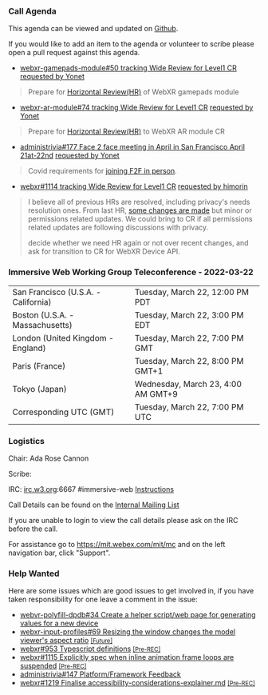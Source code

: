 ### Call Agenda

This agenda can be viewed and updated on [Github](https://github.com/immersive-web/administrivia/blob/main/meetings/wg/2022-03-22-Immersive_Web_Working_Group_Teleconference-agenda.md).

If you would like to add an item to the agenda or volunteer to scribe please open a pull request against this agenda.

* [webxr-gamepads-module#50 tracking Wide Review for Level1 CR](https://github.com/immersive-web/webxr-gamepads-module/issues/50) [requested by Yonet](https://github.com/immersive-web/webxr-gamepads-module/issues/50#issuecomment-1062526222)
> Prepare for [Horizontal Review(HR)](https://www.w3.org/Guide/documentreview/) of WebXR gamepads module

* [webxr-ar-module#74 tracking Wide Review for Level1 CR](https://github.com/immersive-web/webxr-ar-module/issues/74) [requested by Yonet](https://github.com/immersive-web/webxr-ar-module/issues/74#issuecomment-1062526549)
> Prepare for [Horizontal Review(HR)](https://www.w3.org/Guide/documentreview/) to WebXR AR module CR

* [administrivia#177 Face 2 face meeting in April in San Francisco April 21at-22nd](https://github.com/immersive-web/administrivia/issues/177) [requested by Yonet](https://github.com/immersive-web/administrivia/issues/177#issuecomment-1074491523)
> Covid requirements for [joining F2F in person](https://github.com/immersive-web/administrivia/blob/main/F2F-April-2022/schedule.md#if-you-are-planning-to-join-in-person).

* [webxr#1114 tracking Wide Review for Level1 CR](https://github.com/immersive-web/webxr/issues/1114) [requested by himorin](https://github.com/immersive-web/webxr/issues/1114#issuecomment-1068999783)
> I believe all of previous HRs are resolved, including privacy's needs resolution ones.
>From last HR, [some changes are made](https://www.w3.org/TR/webxr/#changes-from-20200724) but minor or permissions related updates. We could bring to CR if all permissions related updates are following discussions with privacy.
>
> decide whether we need HR again or not over recent changes, and ask for transition to CR for WebXR Device API.

### Immersive Web Working Group Teleconference - 2022-03-22

<table>
<tr><td> San Francisco (U.S.A. - California) <td> Tuesday, March 22, 12:00 PM PDT
<tr><td> Boston (U.S.A. - Massachusetts) <td> Tuesday, March 22, 3:00 PM EDT
<tr><td> London (United Kingdom - England) <td> Tuesday, March 22, 7:00 PM GMT
<tr><td> Paris (France) <td> Tuesday, March 22, 8:00 PM GMT+1
<tr><td> Tokyo (Japan) <td> Wednesday, March 23, 4:00 AM GMT+9
<tr><td> Corresponding UTC (GMT) <td> Tuesday, March 22, 7:00 PM UTC
</table>

### Logistics

Chair: Ada Rose Cannon

Scribe:

IRC: [irc.w3.org](http://irc.w3.org/):6667 #immersive-web [Instructions](https://github.com/immersive-web/administrivia/blob/main/IRC.md)

Call Details can be found on the [Internal Mailing List](https://lists.w3.org/Archives/Member/internal-immersive-web/2019Feb/0002.html)

If you are unable to login to view the call details please ask on the IRC before the call.

For assistance go to https://mit.webex.com/mit/mc  and on the left navigation bar, click "Support".

### Help Wanted

Here are some issues which are good issues to get involved in, if you have taken responsibility for one leave a comment in the issue:

- [webvr-polyfill-dpdb#34 Create a helper script/web page for generating values for a new device](https://github.com/immersive-web/webvr-polyfill-dpdb/issues/34)
- [webxr-input-profiles#69 Resizing the window changes the model viewer's aspect ratio](https://github.com/immersive-web/webxr-input-profiles/issues/69) [<small>[Future]</small>](https://api.github.com/repos/immersive-web/webxr-input-profiles/milestones/4)
- [webxr#953 Typescript definitions](https://github.com/immersive-web/webxr/issues/953) [<small>[Pre-REC]</small>](https://api.github.com/repos/immersive-web/webxr/milestones/16)
- [webxr#1115 Explicitly spec when inline animation frame loops are suspended](https://github.com/immersive-web/webxr/issues/1115) [<small>[Pre-REC]</small>](https://api.github.com/repos/immersive-web/webxr/milestones/16)
- [administrivia#147 Platform/Framework Feedback](https://github.com/immersive-web/administrivia/issues/147)
- [webxr#1219 Finalise accessibility-considerations-explainer.md](https://github.com/immersive-web/webxr/issues/1219) [<small>[Pre-REC]</small>](https://api.github.com/repos/immersive-web/webxr/milestones/16)


              
